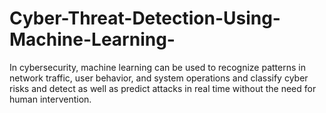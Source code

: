 # Cyber-Threat-Detection-Using-Machine-Learning-
 
In cybersecurity, machine learning can be used to recognize patterns in network traffic, user behavior, and system operations and classify cyber risks and detect as well as predict attacks in real time without the need for human intervention. 

